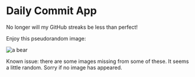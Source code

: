 Daily Commit App
================
No longer will my GitHub streaks be less than perfect!

Enjoy this pseudorandom image:

![a bear](http://placebear.com/300/200 "a bear")

Known issue: there are some images missing from some of these. It seems a little random. Sorry if no image has appeared.